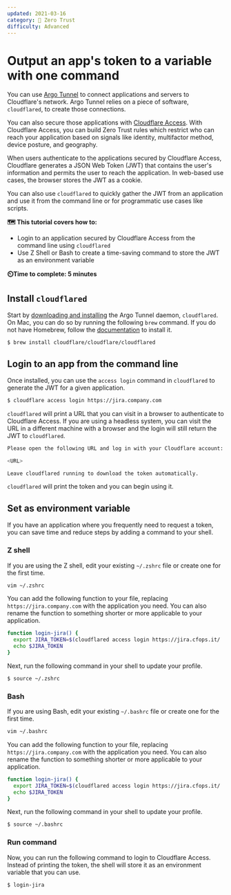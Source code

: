 ```yaml
---
updated: 2021-03-16
category: 🔐 Zero Trust
difficulty: Advanced
---
```


# Output an app's token to a variable with one command

You can use [Argo Tunnel](/connections/connect-apps) to connect applications and servers to Cloudflare's network. Argo Tunnel relies on a piece of software, `cloudflared`, to create those connections.

You can also secure those applications with [Cloudflare Access](/applications/self-hosted-apps). With Cloudflare Access, you can build Zero Trust rules which restrict who can reach your application based on signals like identity, multifactor method, device posture, and geography.

When users authenticate to the applications secured by Cloudflare Access, Cloudflare generates a JSON Web Token (JWT) that contains the user's information and permits the user to reach the application. In web-based use cases, the browser stores the JWT as a cookie.

You can also use `cloudflared` to quickly gather the JWT from an application and use it from the command line or for  programmatic use cases like scripts.

**🗺️ This tutorial covers how to:**

* Login to an application secured by Cloudflare Access from the command line using `cloudflared`
* Use Z Shell or Bash to create a time-saving command to store the JWT as an environment variable

**⏲️Time to complete: 5 minutes**

## Install `cloudflared`

Start by [downloading and installing](/connections/connect-apps/install-and-setup/installation) the Argo Tunnel daemon, `cloudflared`. On Mac, you can do so by running the following `brew` command. If you do not have Homebrew, follow the [documentation](https://docs.brew.sh/Installation) to install it.

`$ brew install cloudflare/cloudflare/cloudflared`

## Login to an app from the command line

Once installed, you can use the `access login` command in `cloudflared` to generate the JWT for a given application.

```sh
$ cloudflare access login https://jira.company.com
```

`cloudflared` will print a URL that you can visit in a browser to authenticate to Cloudflare Access. If you are using a headless system, you can visit the URL in a different machine with a browser and the login will still return the JWT to `cloudflared`.

```bash
Please open the following URL and log in with your Cloudflare account:

<URL>

Leave cloudflared running to download the token automatically.
```

`cloudflared` will print the token and you can begin using it.

## Set as environment variable

If you have an application where you frequently need to request a token, you can save time and reduce steps by adding a command to your shell.

### Z shell

If you are using the Z shell, edit your existing `~/.zshrc` file or create one for the first time.

```bash
vim ~/.zshrc
```

You can add the following function to your file, replacing `https://jira.company.com` with the application you need. You can also rename the function to something shorter or more applicable to your application.

```bash
function login-jira() {
  export JIRA_TOKEN=$(cloudflared access login https://jira.cfops.it/ | sed '/^[[:space:]]*$/d' | tail -n 1)
  echo $JIRA_TOKEN
}
```

Next, run the following command in your shell to update your profile.

```sh
$ source ~/.zshrc
```

### Bash

If you are using Bash, edit your existing `~/.bashrc` file or create one for the first time.

```bash
vim ~/.bashrc
```

You can add the following function to your file, replacing `https://jira.company.com` with the application you need. You can also rename the function to something shorter or more applicable to your application.

```bash
function login-jira() {
  export JIRA_TOKEN=$(cloudflared access login https://jira.cfops.it/ | sed '/^[[:space:]]*$/d' | tail -n 1)
  echo $JIRA_TOKEN
}
```

Next, run the following command in your shell to update your profile.

```sh
$ source ~/.bashrc
```

### Run command

Now, you can run the following command to login to Cloudflare Access. Instead of printing the token, the shell will store it as an environment variable that you can use.

```sh
$ login-jira
```